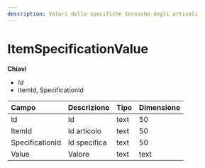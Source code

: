```yaml
---
description: Valori delle specifiche tecniche degli articoli
---
```


# ItemSpecificationValue

  
 **Chiavi**

* _Id_
* ItemId, SpecificationId

| Campo | Descrizione | Tipo | Dimensione |
| :--- | :--- | :--- | :--- |
| Id | Id | text | 50 |
| ItemId | Id articolo | text | 50 |
| SpecificationId | Id specifica | text | 50 |
| Value | Valore | text | text |

